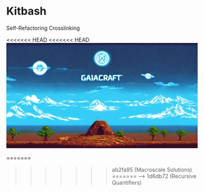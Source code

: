 # Kitbash

Self-Refactoring Crosslinking

<<<<<<< HEAD
<<<<<<< HEAD
![Gaiacraft](gaiacraft.webp)

<!--
=======
>>>>>>> ab2fa95 (Macroscale Solutions)
=======
![Gaiacraft](gaiacraft.webp)

<!--
>>>>>>> 1d6db72 (Recursive Quantifiers)
![](retro-01.jpg)
![](retro-02.jpg)
![](retro-03.jpg)
![](retro-04.jpg)
![](retro-05.jpg)
![](retro-06.jpg)
![](retro-07.jpg)
![](retro-08.jpg)
![](retro-09.jpg)
![](retro-10.jpg)
![](retro-11.jpg)
![](retro-12.jpg)
![](retro-13.jpg)
![](retro-14.jpg)
![](retro-15.jpg)
![](retro-16.jpg)
<<<<<<< HEAD
<<<<<<< HEAD
-->
=======
>>>>>>> ab2fa95 (Macroscale Solutions)
=======
-->
>>>>>>> 1d6db72 (Recursive Quantifiers)
